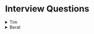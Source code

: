 # Interview Questions

<details>
<summary>Tim</summary>
<br>

1. Can RT5000 work with other appliances? Like a rice cooker.<br>

2. How does RT5000 handle intense heat when cooking?<br>

3. How does RT5000 handle food safety? How will RT5000 determine when something is fully cooked? Will it wash its hands?<br>

4. Will RT5000 allow for different ingredients when asked? Different beans/rice request.<br>

5. How will RT5000 update when more/better recipes are added?<br>

6. How will RT5000 handle large amounts of cooking for a party?<br>

7. Will RT5000 be able to open cans? Lot of chili ingredients are canned.<br>

8. Will RT5000 be able to detect common mistakes in the parameters? Like conflicts or non aplicable steps.<br>

9. How difficult will the app be to learn and apply to RT5000?<br>

10. How will RT5000 detect what are the correct ingredients?<br>

</details>

<details>
<summary>Berat</summary>
<br>

1-How will you ensure complex task that the RT5000 could robot handle to make chicken soup?<br><br>
2-How you would manage when multiple tasks are running on the RT5000?<br><br>
3-How would you gather and analyze user feedback to continuously improve and expand the library of pre-installed tasks?<br><br>
4-How will you update RT-5000’s software to add new task or recipe?<br><br>
5-How do you plan to handle potential errors when  pre-installed tasks are scheduled to run concurrently?<br><br>
6-How would you prioritize chicken soup recipe?<br><br>
7-How you would allow users customize pre-installed tasks to their specific preferences and needs?<br><br>
8-How would you ensure that the pre-installed tasks can scale chicken soup recipe?<br><br>
9-How would you ensure when robot will need to maintenance?<br><br>
10-How would you optimize resource usage, such as battery life and memory, when developing tasks for the robot?<br><br>
</details>
